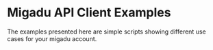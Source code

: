 # Migadu API Client Examples

The examples presented here are simple scripts showing different use cases for your migadu account.
